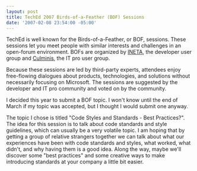 ```yaml
---
layout: post
title: TechEd 2007 Birds-of-a-Feather (BOF) Sessions
date: '2007-02-08 23:54:00 -05:00'
---
```


TechEd is well known for the Birds-of-a-Feather, or BOF, sessions. These sessions let you meet people with similar interests and challenges in an open-forum environment. BOFs are organized by [INETA](http://www.ineta.org), the developer user group and [Culminis](http://www.culminis.org), the IT pro user group.

Because these sessions are led by third-party experts, attendees enjoy free-flowing dialogues about products, technologies, and solutions without necessarily focusing on Microsoft. The sessions are suggested by the developer and IT pro community and voted on by the community.

I decided this year to submit a BOF topic. I won't know until the end of March if my topic was accepted, but I thought I would submit one anyway.

The topic I chose is titled "Code Styles and Standards - Best Practices?". The idea for this session is to talk about code standards and style guidelines, which can usually be a very volatile topic. I am hoping that by getting a group of relative strangers together we can talk about what our experiences have been with code standards and styles, what worked, what didn't, and why having them is a good idea. Along the way, maybe we'll discover some "best practices" and some creative ways to make introducing standards at your company a little bit easier.
